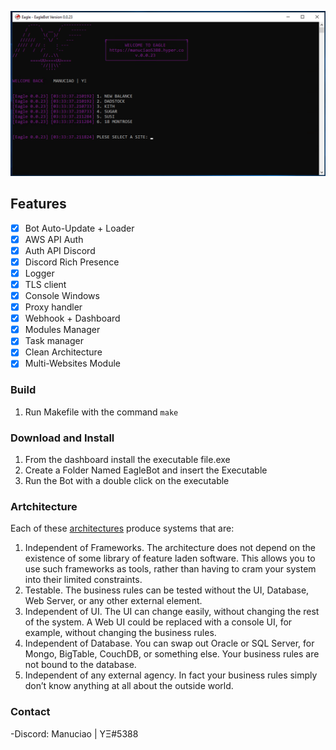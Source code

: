 <kbd> <img src="https://github.com/ManuCiao10/eagle/blob/master/handler/mods/git.png" /> </kbd>

## Features

- [x] Bot Auto-Update + Loader
- [x] AWS API Auth
- [x] Auth API Discord
- [x] Discord Rich Presence
- [x] Logger
- [x] TLS client
- [x] Console Windows
- [x] Proxy handler
- [x] Webhook + Dashboard
- [x] Modules Manager
- [x] Task manager
- [x] Clean Architecture
- [x] Multi-Websites Module

### Build

1.  Run Makefile with the command `make`

### Download and Install

1.  From the dashboard install the executable file.exe
2.  Create a Folder Named EagleBot and insert the Executable
3.  Run the Bot with a double click on the executable

### Artchitecture

Each of these [architectures](https://blog.cleancoder.com/uncle-bob/2012/08/13/the-clean-architecture.html) produce systems that are:

1. Independent of Frameworks. The architecture does not depend on the existence of some library of feature laden software. This allows you to use such frameworks as tools, rather than having to cram your system into their limited constraints.
2. Testable. The business rules can be tested without the UI, Database, Web Server, or any other external element.
3. Independent of UI. The UI can change easily, without changing the rest of the system. A Web UI could be replaced with a console UI, for example, without changing the business rules.
4. Independent of Database. You can swap out Oracle or SQL Server, for Mongo, BigTable, CouchDB, or something else. Your business rules are not bound to the database.
5. Independent of any external agency. In fact your business rules simply don’t know anything at all about the outside world.

### Contact

-Discord: Manuciao | YΞ#5388
